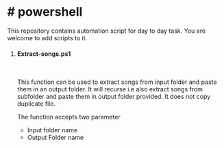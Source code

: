 <h1> # powershell </h1>

<p>This repository contains automation script for day to day task. You are welcome to add scripts to it.</p>

<ol> 
<li> 

<h4> Extract-songs.ps1 </h4>
<br>
<p> This function can be used to extract songs from input folder and paste them in an output folder. It will recurse i.e also extract songs from subfolder and paste them in output folder provided. It does not copy duplicate file. 

<p>The function accepts two parameter</p>

<ul>
<li> Input folder name	</li>
<li> Output Folder name </li>
</ul>
	
</li>

</ol>